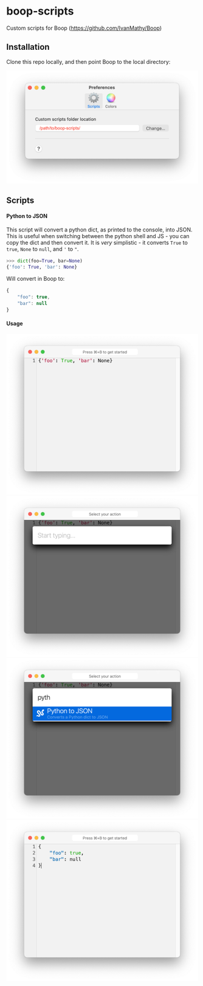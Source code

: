 # boop-scripts

Custom scripts for Boop (https://github.com/IvanMathy/Boop)


## Installation

Clone this repo locally, and then point Boop to the local directory:

<img src="screenshots/configuration.png" />

## Scripts
#### Python to JSON

This script will convert a python dict, as printed to the console, into JSON. This is useful when switching between the python shell and JS - you can copy the dict and then convert it. It is _very_ simplistic - it converts `True` to `true`, `None` to `null`, and `'` to `"`.

```python
>>> dict(foo=True, bar=None)
{'foo': True, 'bar': None}
```

Will convert in Boop to:

```javascript
{
    "foo": true,
    "bar": null
}
```

#### Usage

<img src="screenshots/usage-1.png" />
<img src="screenshots/usage-2.png" />
<img src="screenshots/usage-3.png" />
<img src="screenshots/usage-4.png" />
